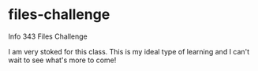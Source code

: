 files-challenge
===============

Info 343 Files Challenge

I am very stoked for this class. This is my ideal type of learning and I can't wait to see what's more to come!